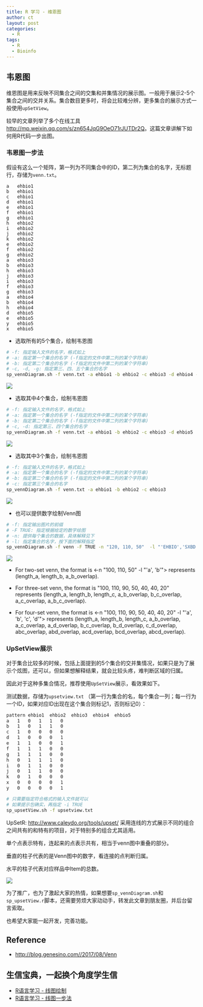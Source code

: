 ```yaml
---
title: R 学习 - 维恩图
author: ct
layout: post
categories:
  - R
tags:
  - R
  - Bioinfo
---
```



## 韦恩图

维恩图是用来反映不同集合之间的交集和并集情况的展示图。一般用于展示2-5个集合之间的交并关系。集合数目更多时，将会比较难分辨，更多集合的展示方式一般使用`upSetView`。

较早的文章列举了多个在线工具<http://mp.weixin.qq.com/s/zn654JqG9OeO71rJUTDr2Q>。这篇文章讲解下如何用R代码一步出图。

### 韦恩图一步法

假设有这么一个矩阵，第一列为不同集合中的ID，第二列为集合的名字，无标题行，存储为`venn.txt`。

```
a	ehbio1
b	ehbio1
c	ehbio1
d	ehbio1
e	ehbio1
f	ehbio1
g	ehbio1
h	ehbio2
i	ehbio2
j	ehbio2
k	ehbio2
e	ehbio2
f	ehbio2
g	ehbio2
a	ehbio3
b	ehbio3
h	ehbio3
j	ehbio3
i	ehbio3
f	ehbio3
g	ehbio3
a	ehbio4
b	ehbio4
h	ehbio4
d	ehbio5
e	ehbio5
y	ehbio5
x	ehbio5
```

* 选取所有的5个集合，绘制韦恩图

```bash
# -f: 指定输入文件的名字，格式如上
# -a: 指定第一个集合的名字 (-f指定的文件中第二列的某个字符串)
# -b: 指定第二个集合的名字 (-f指定的文件中第二列的某个字符串)
# -c, -d, -g: 指定第三、四、五个集合的名字
sp_vennDiagram.sh -f venn.txt -a ehbio1 -b ehbio2 -c ehbio3 -d ehbio4 -g ehbio5 
```

![](http://blog.genesino.com/images/splot/venn_15.png)

* 选取其中4个集合，绘制韦恩图

```bash
# -f: 指定输入文件的名字，格式如上
# -a: 指定第一个集合的名字 (-f指定的文件中第二列的某个字符串)
# -b: 指定第二个集合的名字 (-f指定的文件中第二列的某个字符串)
# -c, -d: 指定第三、四个集合的名字
sp_vennDiagram.sh -f venn.txt -a ehbio1 -b ehbio2 -c ehbio3 -d ehbio5
```

![](http://blog.genesino.com/images/splot/venn_14.png)

* 选取其中3个集合，绘制韦恩图

```bash
# -f: 指定输入文件的名字，格式如上
# -a: 指定第一个集合的名字 (-f指定的文件中第二列的某个字符串)
# -b: 指定第二个集合的名字 (-f指定的文件中第二列的某个字符串)
# -c: 指定第三个集合的名字
sp_vennDiagram.sh -f venn.txt -a ehbio1 -b ehbio2 -c ehbio3
```

![](http://blog.genesino.com/images/splot/venn_13.png)

* 也可以提供数字绘制Venn图

```bash
# -f: 指定输出图片的前缀
# -F TRUE: 指定根据给定的数字绘图
# -n: 提供每个集合的数据，具体解释见下
# -l: 指定集合的名字，按下面的解释指定
sp_vennDiagram.sh -f venn -F TRUE -n "120, 110, 50"  -l "'EHBIO','SXBD'"
```

![](http://blog.genesino.com/images/splot/venn_22.png)

* For two-set venn, the format is <-n "100, 110, 50" -l "'a', 'b'"> represents (length_a, length_b, a_b_overlap).

* For three-set venn, the format is "100, 110, 90, 50, 40, 40, 20" represents (length_a, length_b, length_c, a_b_overlap,  b_c_overlap, a_c_overlap, a_b_c_overlap).

* For four-set venn, the format is <-n "100, 110, 90, 50, 40, 40, 20" -l "'a', 'b', 'c', 'd'"> represents (length_a, length_b, length_c, a_b_overlap, a_c_overlap, a_d_overlap, b_c_overlap, b_d_overlap, c_d_overlap, abc_overlap, abd_overlap, acd_overlap, bcd_overlap, abcd_overlap).

### UpSetView展示

对于集合比较多的时候，包括上面提到的5个集合的交并集情况，如果只是为了展示个炫图，还可以，但如果想解释结果，就会比较头疼，难判断区域的归属。

因此对于这种多集合情况，推荐使用`UpSetView`展示，看效果如下。

测试数据，存储为`upsetview.txt` （第一行为集合的名，每个集合一列；每一行为一个ID，如果对应ID出现在这个集合则标记1，否则标记0）：

```bash
pattern	ehbio1	ehbio2	ehbio3	ehbio4	ehbio5
a	1	0	1	1	0
b	1	0	1	1	0
c	1	0	0	0	0
d	1	0	0	0	1
e	1	1	0	0	1
f	1	1	1	0	0
g	1	1	1	0	0
h	0	1	1	1	0
i	0	1	1	0	0
j	0	1	1	0	0
k	0	1	0	0	0
x	0	0	0	0	1
y	0	0	0	0	1
```

```bash
# 只需要指定符合格式的输入文件就可以
# 如果提示包确实，再指定 -i TRUE
sp_upsetView.sh -f upsetview.txt 
```

UpSetR: http://www.caleydo.org/tools/upset/ 采用连线的方式展示不同的组合之间共有的和特有的项目，对于特别多的组合尤其适用。

单个点表示特有，连起来的点表示共有，相当于venn图中重叠的部分。

垂直的柱子代表的是Venn图中的数字，看连接的点判断归属。

水平的柱子代表对应样品中Item的总数。

![](http://blog.genesino.com/images/splot/upsetview.png)




为了推广，也为了激起大家的热情，如果想要`sp_vennDiagram.sh`和`sp_upsetView.r`脚本，还需要劳烦大家动动手，转发此文章到朋友圈，并后台留言索取。

也希望大家能一起开发，完善功能。


## Reference

* http://blog.genesino.com//2017/08/Venn

## 生信宝典，一起换个角度学生信

* [R语言学习 - 线图绘制](http://mp.weixin.qq.com/s?__biz=MzI5MTcwNjA4NQ==&amp;mid=2247483937&amp;idx=1&amp;sn=8368c9346ccce10121c8a7b574c12f88&amp;chksm=ec0dc7abdb7a4ebd859713b8740b53f148e3ebb5047776e9cf42f2306ab082b6b968568f2f23#rd)
* [R语言学习 - 线图一步法](http://mp.weixin.qq.com/s?__biz=MzI5MTcwNjA4NQ==&amp;mid=2247483947&amp;idx=1&amp;sn=7cf0252efff5433447507b977fcaff97&amp;chksm=ec0dc7a1db7a4eb77a269709bdf2c8ab51bcad89aa780ec0be171a333e1cb8f3cc27eff277a1#rd)
